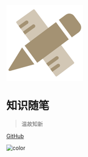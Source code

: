 ![logo](./img/icon.png) 

# 知识随笔

> 温故知新

[GitHub](https://github.com/CaoChensy/MyLearning)

![color](#f0f0f0)
